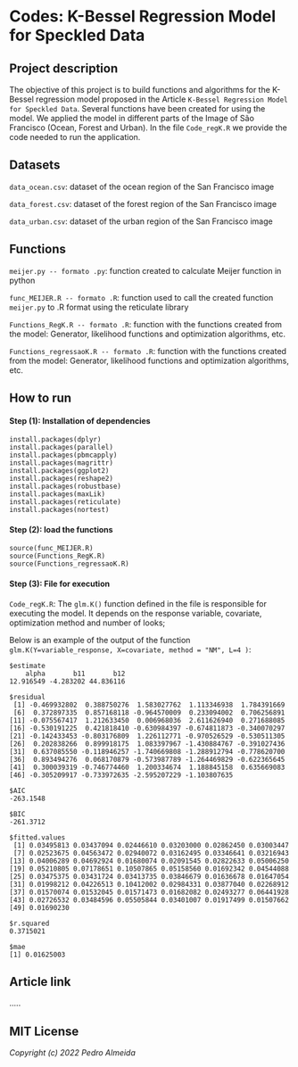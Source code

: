 # Codes: K-Bessel Regression Model for Speckled Data

## Project description

The objective of this project is to build functions and algorithms for the K-Bessel regression model proposed in the Article ```K-Bessel Regression Model for Speckled Data```. Several functions have been created for using the model. We applied the model in different parts of the Image of São Francisco (Ocean, Forest and Urban). In the file ```Code_regK.R``` we provide the code needed to run the application. 

## Datasets

```data_ocean.csv```: dataset of the ocean region of the San Francisco image

```data_forest.csv```: dataset of the forest region of the San Francisco image

```data_urban.csv```: dataset of the urban region of the San Francisco image


## Functions

```meijer.py -- formato .py```: function created to calculate Meijer function in python

``` func_MEIJER.R -- formato .R ```: function used to call the created function ``meijer.py`` to .R format using the reticulate library

``` Functions_RegK.R -- formato .R ```: function with the functions created from the model: Generator, likelihood functions and optimization algorithms, etc.

``` Functions_regressaoK.R -- formato .R ```: function with the functions created from the model: Generator, likelihood functions and optimization algorithms, etc.

## How to run
#### Step (1): Installation of dependencies

```
install.packages(dplyr)
install.packages(parallel)
install.packages(pbmcapply)
install.packages(magrittr)
install.packages(ggplot2)
install.packages(reshape2)
install.packages(robustbase)
install.packages(maxLik)
install.packages(reticulate)
install.packages(nortest)
```  
 
#### Step (2): load the functions
 
``` 
source(func_MEIJER.R) 
source(Functions_RegK.R) 
source(Functions_regressaoK.R)  
```

#### Step (3): File for execution
  
 ``Code_regK.R``: The ``glm.K()`` function defined in the file is responsible for executing the model. It depends on the response variable, covariate, optimization method and number of looks;

Below is an example of the output of the function ``glm.K(Y=variable_response, X=covariate, method = "NM", L=4 )``:

```
$estimate
    alpha       b11       b12
12.916549 -4.283202 44.836116 

$residual
 [1] -0.469932802  0.388750276  1.583027762  1.113346938  1.784391669
 [6]  0.372897335  0.857168118 -0.964570009  0.233094002  0.706256891
[11] -0.075567417  1.212633450  0.006968036  2.611626940  0.271688085
[16] -0.530191225  0.421818410 -0.630984397 -0.674811873 -0.340070297
[21] -0.142433453 -0.803176809  1.226112771 -0.970526529 -0.530511305
[26]  0.202838266  0.899918175  1.083397967 -1.430884767 -0.391027436
[31]  0.637085550 -0.118946257 -1.740669808 -1.288912794 -0.778620700
[36]  0.893494276  0.068170879 -0.573987789 -1.264469829 -0.622365645
[41]  0.300039319 -0.746774460  1.200334674  1.188845158  0.635669083
[46] -0.305209917 -0.733972635 -2.595207229 -1.103807635

$AIC
-263.1548

$BIC
-261.3712

$fitted.values
 [1] 0.03495813 0.03437094 0.02446610 0.03203000 0.02862450 0.03003447
 [7] 0.02523675 0.04563472 0.02940072 0.03162495 0.03346641 0.03216943
[13] 0.04006289 0.04692924 0.01680074 0.02091545 0.02822633 0.05006250
[19] 0.05210805 0.07178651 0.10507865 0.05158560 0.01692342 0.04544088
[25] 0.03475375 0.03431724 0.03413735 0.03846679 0.01636678 0.01647054
[31] 0.01998212 0.04226513 0.10412002 0.02984331 0.03877040 0.02268912
[37] 0.01570074 0.01532045 0.01571473 0.01682082 0.02493277 0.06441928
[43] 0.02726532 0.03484596 0.05505844 0.03401007 0.01917499 0.01507662
[49] 0.01690230

$r.squared
0.3715021

$mae
[1] 0.01625003
```

## Article link

.....

## MIT License
*Copyright (c) 2022 Pedro Almeida*
